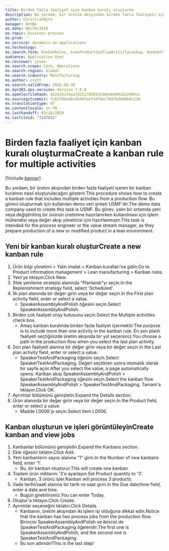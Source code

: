 ```yaml
---
title: Birden fazla faaliyet için kanban kuralı oluşturma
description: Bu yordam, bir üretim akışından birden fazla faaliyeti içeren bir kanban kuralının nasıl oluşturulacağını gösterir.
author: ChristianRytt
manager: AnnBe
ms.date: 08/29/2018
ms.topic: business-process
ms.prod: ''
ms.service: dynamics-ax-applications
ms.technology: ''
ms.search.form: KanbanRules, LeanProductionFlowActivityLookup, KanbanFlowSelection, InventItemIdLookupSimple, KanbanCreateScheduled, Kanban
audience: Application User
ms.reviewer: josaw
ms.search.scope: Core, Operations
ms.search.region: Global
ms.search.industry: Manufacturing
ms.author: crytt
ms.search.validFrom: 2016-06-30
ms.dyn365.ops.version: Version 7.0.0
ms.openlocfilehash: b52e33c34a2fd151765833c68eab9091b22405cc
ms.sourcegitcommit: fcb27d6a46cd544feef34f6ec7607bdd46b0c12b
ms.translationtype: HT
ms.contentlocale: tr-TR
ms.lasthandoff: 03/18/2020
ms.locfileid: "3147032"
---
```

# <a name="create-a-kanban-rule-for-multiple-activities"></a><span data-ttu-id="f0893-103">Birden fazla faaliyet için kanban kuralı oluşturma</span><span class="sxs-lookup"><span data-stu-id="f0893-103">Create a kanban rule for multiple activities</span></span>

[!include [banner](../../includes/banner.md)]

<span data-ttu-id="f0893-104">Bu yordam, bir üretim akışından birden fazla faaliyeti içeren bir kanban kuralının nasıl oluşturulacağını gösterir.</span><span class="sxs-lookup"><span data-stu-id="f0893-104">This procedure shows how to create a kanban rule that includes multiple activities from a production flow.</span></span> <span data-ttu-id="f0893-105">Bu görevi oluşturmak için kullanılan demo veri şirketi USMF'dir.</span><span class="sxs-lookup"><span data-stu-id="f0893-105">The demo data company used to create this task is USMF.</span></span> <span data-ttu-id="f0893-106">Bu görev, yalın bir ortamda yeni veya değiştirilmiş bir ürünün üretimine hazırlanırken kullanılması için işlem mühendisi veya değer akışı yöneticisi için hazırlanmıştır.</span><span class="sxs-lookup"><span data-stu-id="f0893-106">This task is intended for the process engineer or the value stream manager, as they prepare production of a new or modified product in a lean environment.</span></span>


## <a name="create-a-new-kanban-rule"></a><span data-ttu-id="f0893-107">Yeni bir kanban kuralı oluştur</span><span class="sxs-lookup"><span data-stu-id="f0893-107">Create a new kanban rule</span></span>
1. <span data-ttu-id="f0893-108">Ürün bilgi yönetimi > Yalın imalat > Kanban kuralları'na gidin.</span><span class="sxs-lookup"><span data-stu-id="f0893-108">Go to Product information management > Lean manufacturing > Kanban rules.</span></span>
2. <span data-ttu-id="f0893-109">Yeni'ye tıklayın.</span><span class="sxs-lookup"><span data-stu-id="f0893-109">Click New.</span></span>
3. <span data-ttu-id="f0893-110">Stok yenileme stratejisi alanında "Planlandı"yı seçin.</span><span class="sxs-lookup"><span data-stu-id="f0893-110">In the Replenishment strategy field, select 'Scheduled'.</span></span>
4. <span data-ttu-id="f0893-111">İlk plan alanında bir değer girin veya bir değer seçin.</span><span class="sxs-lookup"><span data-stu-id="f0893-111">In the First plan activity field, enter or select a value.</span></span>
    * <span data-ttu-id="f0893-112">SpeakerAssemblyAndPolish öğesini seçin.</span><span class="sxs-lookup"><span data-stu-id="f0893-112">Select SpeakerAssemblyAndPolish.</span></span>  
5. <span data-ttu-id="f0893-113">Birden çok faaliyet onay kutusunu seçin.</span><span class="sxs-lookup"><span data-stu-id="f0893-113">Select the Multiple activities check box.</span></span>
    * <span data-ttu-id="f0893-114">Amaç kanban kuralında birden fazla faaliyet içermektir.</span><span class="sxs-lookup"><span data-stu-id="f0893-114">The purpose is to include more than one activity in the kanban rule.</span></span> <span data-ttu-id="f0893-115">En son planlı faaliyeti seçtiğinizde üretim akışında bir yol seçersiniz.</span><span class="sxs-lookup"><span data-stu-id="f0893-115">You choose a path in the production flow when you select the last plan activity.</span></span>  
6. <span data-ttu-id="f0893-116">Son plan faaliyeti alanına bir değer girin veya bir değer seçin.</span><span class="sxs-lookup"><span data-stu-id="f0893-116">In the Last plan activity field, enter or select a value.</span></span>
    * <span data-ttu-id="f0893-117">SpeakerTestAndPackaging öğesini seçin.</span><span class="sxs-lookup"><span data-stu-id="f0893-117">Select SpeakerTestAndPackaging.</span></span> <span data-ttu-id="f0893-118">Değeri seçtikten sonra otomatik olarak bir sayfa açılır.</span><span class="sxs-lookup"><span data-stu-id="f0893-118">After you select the value, a page automatically opens.</span></span> <span data-ttu-id="f0893-119">Kanban akışı SpeakerAssemblyAndPolish > SpeakerTestAndPackaging öğesini seçin.</span><span class="sxs-lookup"><span data-stu-id="f0893-119">Select the kanban flow SpeakerAssemblyAndPolish > SpeakerTestAndPackaging.</span></span> <span data-ttu-id="f0893-120">Tamam'a tıklayın.</span><span class="sxs-lookup"><span data-stu-id="f0893-120">Click OK.</span></span>  
7. <span data-ttu-id="f0893-121">Ayrıntılar bölümünü genişletin.</span><span class="sxs-lookup"><span data-stu-id="f0893-121">Expand the Details section.</span></span>
8. <span data-ttu-id="f0893-122">Ürün alanında bir değer girin veya bir değer seçin.</span><span class="sxs-lookup"><span data-stu-id="f0893-122">In the Product field, enter or select a value.</span></span>
    * <span data-ttu-id="f0893-123">Madde L0006'yı seçin.</span><span class="sxs-lookup"><span data-stu-id="f0893-123">Select Item L0006.</span></span>  

## <a name="create-kanban-and-view-jobs"></a><span data-ttu-id="f0893-124">Kanban oluşturun ve işleri görüntüleyin</span><span class="sxs-lookup"><span data-stu-id="f0893-124">Create kanban and view jobs</span></span>
1. <span data-ttu-id="f0893-125">Kanbanlar bölümünü genişletin.</span><span class="sxs-lookup"><span data-stu-id="f0893-125">Expand the Kanbans section.</span></span>
2. <span data-ttu-id="f0893-126">Ekle öğesini tıklatın.</span><span class="sxs-lookup"><span data-stu-id="f0893-126">Click Add.</span></span>
3. <span data-ttu-id="f0893-127">Yeni kanbanların sayısı alanına "1" girin.</span><span class="sxs-lookup"><span data-stu-id="f0893-127">In the Number of new kanbans field, enter '1'.</span></span>
    * <span data-ttu-id="f0893-128">Bu, bir kanban oluşturur.</span><span class="sxs-lookup"><span data-stu-id="f0893-128">This will create one kanban.</span></span>  
4. <span data-ttu-id="f0893-129">Toplam ürün miktarını '3'e ayarlayın.</span><span class="sxs-lookup"><span data-stu-id="f0893-129">Set Product quantity to '3'.</span></span>
    * <span data-ttu-id="f0893-130">Kanban, 3 ürünü işler.</span><span class="sxs-lookup"><span data-stu-id="f0893-130">Kanban will process 3 products.</span></span>  
5. <span data-ttu-id="f0893-131">Vade tarihi/saati alanına bir tarih ve saat girin.</span><span class="sxs-lookup"><span data-stu-id="f0893-131">In the Due date/time field, enter a date and time.</span></span>
    * <span data-ttu-id="f0893-132">Bugün girebilirsiniz.</span><span class="sxs-lookup"><span data-stu-id="f0893-132">You can enter Today.</span></span>  
6. <span data-ttu-id="f0893-133">Oluştur'a tıklayın.</span><span class="sxs-lookup"><span data-stu-id="f0893-133">Click Create.</span></span>
7. <span data-ttu-id="f0893-134">Ayrıntılar seçeneğini tıklatın.</span><span class="sxs-lookup"><span data-stu-id="f0893-134">Click Details.</span></span>
    * <span data-ttu-id="f0893-135">Kanbanın, üretim akışından iki işlem işi olduğuna dikkat edin.</span><span class="sxs-lookup"><span data-stu-id="f0893-135">Notice that the kanban has two process jobs from the production flow.</span></span> <span data-ttu-id="f0893-136">Birincisi SpeakerAssemblyAndPolish ve ikincisi de SpeakerTestAndPackaging öğeleridir.</span><span class="sxs-lookup"><span data-stu-id="f0893-136">The first one is SpeakerAssemblyAndPolish, and the second one is SpeakerTestAndPackaging.</span></span>  
    * <span data-ttu-id="f0893-137">Bu son adımdır!</span><span class="sxs-lookup"><span data-stu-id="f0893-137">This is the last step!</span></span>  

